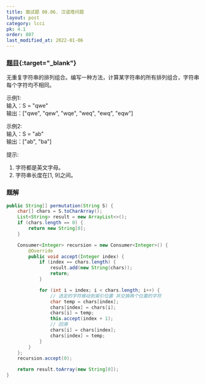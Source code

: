 ```yaml
---
title: 面试题 08.06. 汉诺塔问题
layout: post
category: lcci
pk: 4.1
order: 807
last_modified_at: 2022-01-06
---
```


### [题目](https://leetcode.cn/hanota-lcci/){:target="_blank"}

无重复字符串的排列组合。编写一种方法，计算某字符串的所有排列组合，字符串每个字符均不相同。

示例1:  
输入：S = "qwe"  
输出：["qwe", "qew", "wqe", "weq", "ewq", "eqw"]

示例2:  
输入：S = "ab"  
输出：["ab", "ba"]

提示:
1. 字符都是英文字母。
2. 字符串长度在[1, 9]之间。

### 题解

```java
public String[] permutation(String S) {
    char[] chars = S.toCharArray();
    List<String> result = new ArrayList<>();
    if (chars.length == 0) {
        return new String[0];
    }

    Consumer<Integer> recursion = new Consumer<Integer>() {
        @Override
        public void accept(Integer index) {
            if (index == chars.length) {
                result.add(new String(chars));
                return;
            }

            for (int i = index; i < chars.length; i++) {
                // 选定的字符移动到索引位置 并交换两个位置的字符
                char temp = chars[index];
                chars[index] = chars[i];
                chars[i] = temp;
                this.accept(index + 1);
                // 回溯
                chars[i] = chars[index];
                chars[index] = temp;
            }
        }
    };
    recursion.accept(0);

    return result.toArray(new String[0]);
}
```